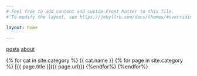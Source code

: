 ```yaml
---
# Feel free to add content and custom Front Matter to this file.
# To modify the layout, see https://jekyllrb.com/docs/themes/#overriding-theme-defaults

layout: home

---
```

[posts](posts.md)
[about](/about/)


{% for cat in site.category %}
{{ cat.name }}
{% for page in site.category %}
[{{ page.title }]({{ page.url}})
{%endfor%}
{%endfor%}
